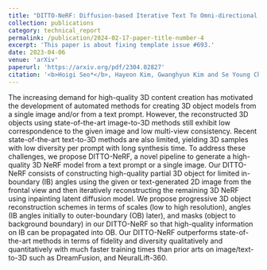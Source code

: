 ```yaml
---
title: "DITTO-NeRF: Diffusion-based Iterative Text To Omni-directional 3D Model"
collection: publications
category: technical_report
permalink: /publication/2024-02-17-paper-title-number-4
excerpt: 'This paper is about fixing template issue #693.'
date: 2023-04-06
venue: 'arXiv'
paperurl: 'https://arxiv.org/pdf/2304.02827'
citation: '<b>Hoigi Seo*</b>, Hayeon Kim, Gwanghyun Kim and Se Young Chun. (* co-first author)'
---
```


The increasing demand for high-quality 3D content creation has motivated the development of automated methods for creating 3D object models from a single image and/or from a text prompt. However, the reconstructed 3D objects using state-of-the-art image-to-3D methods still exhibit low correspondence to the given image and low multi-view consistency. Recent state-of-the-art text-to-3D methods are also limited, yielding 3D samples with low diversity per prompt with long synthesis time. To address these challenges, we propose DITTO-NeRF, a novel pipeline to generate a high-quality 3D NeRF model from a text prompt or a single image. Our DITTO-NeRF consists of constructing high-quality partial 3D object for limited in-boundary (IB) angles using the given or text-generated 2D image from the frontal view and then iteratively reconstructing the remaining 3D NeRF using inpainting latent diffusion model. We propose progressive 3D object reconstruction schemes in terms of scales (low to high resolution), angles (IB angles initially to outer-boundary (OB) later), and masks (object to background boundary) in our DITTO-NeRF so that high-quality information on IB can be propagated into OB. Our DITTO-NeRF outperforms state-of-the-art methods in terms of fidelity and diversity qualitatively and quantitatively with much faster training times than prior arts on image/text-to-3D such as DreamFusion, and NeuralLift-360.
